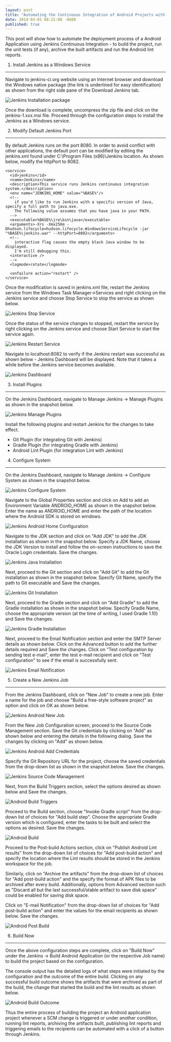 ```yaml
---
layout: post
title: "Automating the Continuous Integration of Android Projects with Gradle using Jenkins on Windows"
date: 2014-03-01 08:21:00 -0600
published: true
---
```

This post will show how to automate the deployment process of a Android Application using Jenkins Continuous Integration - to build the project, run the unit tests (if any), archive the built artifacts and run the Android lint reports. 

<!-- more -->

1. Install Jenkins as a Windows Service
---------------------------------------
Navigate to jenkins-ci.org website using an Internet browser and download the Windows native package (the link is underlined for easy identification) as shown from the right side pane of the Download Jenkins tab. 

![Jenkins Installation package](/assets/images/elizabetht/jenkins-installation.png "Jenkins Installation Package") 

Once the download is complete, uncompress the zip file and click on the jenkins-1.xxx.msi file. Proceed through the configuration steps to install the Jenkins as a Windows service.

2. Modify Default Jenkins Port
------------------------------
By default Jenkins runs on the port 8080. In order to avoid conflict with other applications, the default port can be modified by editing the jenkins.xml found under C:\Program Files (x86)\Jenkins location. As shown below, modify the httpPort to 8082.

```
<service>
  <id>jenkins</id>
  <name>Jenkins</name>
  <description>This service runs Jenkins continuous integration system.</description>
  <env name="JENKINS_HOME" value="%BASE%"/>
  <!--
    if you'd like to run Jenkins with a specific version of Java, specify a full path to java.exe.
    The following value assumes that you have java in your PATH.
  -->
  <executable>%BASE%\jre\bin\java</executable>
  <arguments>-Xrs -Xmx256m -Dhudson.lifecycle=hudson.lifecycle.WindowsServiceLifecycle -jar "%BASE%\jenkins.war" --httpPort=8082</arguments>
  <!--
    interactive flag causes the empty black Java window to be displayed.
    I'm still debugging this.
  <interactive />
  -->
  <logmode>rotate</logmode>

  <onfailure action="restart" />
</service>
```

Once the modification is saved in jenkins.xml file, restart the Jenkins service from the Windows Task Manager->Services and right clicking on the Jenkins service and choose Stop Service to stop the service as shown below. 

![Jenkins Stop Service](/assets/images/elizabetht/jenkins-stop.png "Jenkins Stop Service") 

Once the status of the service changes to stopped, restart the service by right clicking on the Jenkins service and choose Start Service to start the service again.

![Jenkins Restart Service](/assets/images/elizabetht/jenkins-restart.png "Jenkins Restart Service") 

Navigate to localhost:8082 to verify if the Jenkins restart was successful as shown below - Jenkins Dashboard will be displayed. Note that it takes a while before the Jenkins service becomes available.

![Jenkins Dashboard](/assets/images/elizabetht/jenkins-dashboard.png "Jenkins Dashboard") 

3. Install Plugins
----------------------
On the Jenkins Dashboard, navigate to Manage Jenkins -> Manage Plugins as shown in the snapshot below.

![Jenkins Manage Plugins](/assets/images/elizabetht/jenkins-manageplugins.png "Jenkins Manage Plugins") 

Install the following plugins and restart Jenkins for the changes to take effect.

  - Git Plugin (for integrating Git with Jenkins)
  - Gradle Plugin (for integrating Gradle with Jenkins)
  - Android Lint Plugin (for integration Lint with Jenkins)
  
4. Configure System
-------------------
On the Jenkins Dashboard, navigate to Manage Jenkins -> Configure System as shown in the snapshot below.

![Jenkins Configure System](/assets/images/elizabetht/jenkins-configuresystem.png "Jenkins Configure System") 

Navigate to the Global Properties section and click on Add to add an Environment Variable ANDROID_HOME as shown in the snapshot below. Enter the name as ANDROID_HOME and enter the path of the location where the Android SDK is stored on windows.

![Jenkins Android Home Configuration](/assets/images/elizabetht/androidhome.png "Jenkins Android Home Configuration")

Navigate to the JDK section and click on "Add JDK" to add the JDK installation as shown in the snapshot below. Specify a JDK Name, choose the JDK Version to install and follow the on-screen instructions to save the Oracle Login credentials. Save the changes.

![Jenkins Java Installation](/assets/images/elizabetht/jenkins-java.png "Jenkins Java Installation") 

Next, proceed to the Git section and click on "Add Git" to add the Git installation as shown in the snapshot below. Specify Git Name, specify the path to Git executable and Save the changes.

![Jenkins Git Installation](/assets/images/elizabetht/jenkins-gitinstall.png "Jenkins Git Installation") 

Next, proceed to the Gradle section and click on "Add Gradle" to add the Gradle installation as shown in the snapshot below. Specify Gradle Name, choose the appropriate version (at the time of writing, I used Gradle 1.10) and Save the changes.

![Jenkins Gradle Installation](/assets/images/elizabetht/gradleinstall.png "Jenkins Gradle Installation") 

Next, proceed to the Email Notification section and enter the SMTP Server details as shown below. Click on the Advanced button to add the further details required and Save the changes. Click on "Test configuration by sending test e-mail", enter the test e-mail recipient and click on "Test configuration" to see if the email is successfully sent.

![Jenkins Email Notification](/assets/images/elizabetht/jenkins-email.png "Jenkins Email Notification")

5. Create a New Jenkins Job
---------------------------
From the Jenkins Dashboard, click on "New Job" to create a new job. Enter a name for the job and choose "Build a free-style software project" as option and click on OK as shown below.

![Jenkins Android New Job](/assets/images/elizabetht/android-newjob.png "Jenkins Android New Job")

From the New Job Configuration screen, proceed to the Source Code Management section. Save the Git credentials by clicking on "Add" as shown below and entering the details in the following dialog. Save the changes by clicking on "Add" as shown below.

![Jenkins Android Add Credentials](/assets/images/elizabetht/android-add-credentials.png "Jenkins Android Add Credentials")

Specify the Git Repository URL for the project, choose the saved credentials from the drop-down list as shown in the snapshot below. Save the changes.

![Jenkins Source Code Management](/assets/images/elizabetht/android-sourcecodemgmt.png "Jenkins Source Code Management")

Next, from the Build Triggers section, select the options desired as shown below and Save the changes.

![Android Build Triggers](/assets/images/elizabetht/android-build-triggers.png "Android Build Triggers")

Proceed to the Build section, choose "Invoke Gradle script" from the drop-down list of choices for "Add build step". Choose the appropriate Gradle version which is configured, enter the tasks to be built and select the options as desired. Save the changes.

![Android Build](/assets/images/elizabetht/android-build.png "Android Build")

Proceed to the Post-build Actions section, click on "Publish Android Lint results" from the drop-down list of choices for "Add post-build action" and specify the location where the Lint results should be stored in the Jenkins workspace for the job.

Similarly, click on "Archive the artifacts" from the drop-down list of choices for "Add post-build action" and the specify the format of APK files to be archived after every build. Additionally, options from Advanced section such as "Discard all but the last successful/stable artifact to save disk space" could be enabled for saving disk space. 

Click on "E-mail Notification" from the drop-down list of choices for "Add post-build action" and enter the values for the email recipients as shown below. Save the changes.

![Android Post Build](/assets/images/elizabetht/android-post-build.png "Android Post Build")

6. Build Now
-------------
Once the above configuration steps are complete, click on "Build Now" under the Jenkins -> Build Android Application (or the respective Job name) to build the project based on the configuration. 

The console output has the detailed logs of what steps were initiated by the configuration and the outcome of the entire build. Clicking on any successful build outcome shows the artifacts that were archived as part of the build, the change that started the build and the lint results as shown below.

![Android Build Outcome](/assets/images/elizabetht/android-build-outcome.png "Android Build Outcome")

Thus the entire process of building the project an Android application project whenever a SCM change is triggered or under another condition, running lint reports, archiving the artifacts built, publishing lint reports and triggering emails to the recipients can be automated with a click of a button through Jenkins.
  